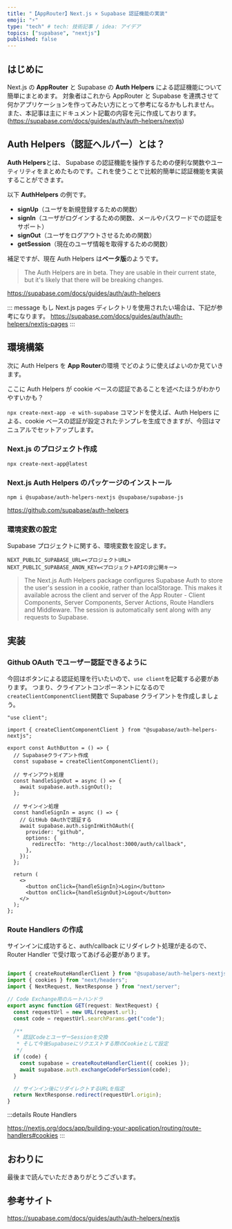 ```yaml
---
title: "【AppRouter】Next.js × Supabase 認証機能の実装"
emoji: "⚡"
type: "tech" # tech: 技術記事 / idea: アイデア
topics: ["supabase", "nextjs"]
published: false
---
```


## はじめに

Next.js の **AppRouter** と Supabase の **Auth Helpers** による認証機能について簡単にまとめます。
対象者はこれから AppRouter と Supabase を連携させて何かアプリケーションを作ってみたい方にとって参考になるかもしれません。
また、本記事は主にドキュメント記載の内容を元に作成しております。
(https://supabase.com/docs/guides/auth/auth-helpers/nextjs)

## Auth Helpers（認証ヘルパー）とは？

**Auth Helpers**とは、 Supabase の認証機能を操作するための便利な関数やユーティリティをまとめたものです。これを使うことで比較的簡単に認証機能を実装することができます。

以下 **AuthHelpers** の例です。

- **signUp**（ユーザを新規登録するための関数）
- **signIn**（ユーザがログインするための関数、メールやパスワードでの認証をサポート）
- **signOut**（ユーザをログアウトさせるための関数）
- **getSession**（現在のユーザ情報を取得するための関数）

補足ですが、現在 Auth Helpers は**ベータ版**のようです。

> The Auth Helpers are in beta. They are usable in their current state, but it's likely that there will be breaking changes.

https://supabase.com/docs/guides/auth/auth-helpers

::: message
もし Next.js pages ディレクトリを使用されたい場合は、下記が参考になります。
https://supabase.com/docs/guides/auth/auth-helpers/nextjs-pages
:::

## 環境構築

次に Auth Helpers を **App Router**の環境 でどのように使えばよいのか見ていきます。

ここに Auth Helpers が cookie ベースの認証であることを述べたほうがわかりやすいかも？

`npx create-next-app -e with-supabase` コマンドを使えば、Auth Helpers による、cookie ベースの認証が設定されたテンプレを生成できますが、今回はマニュアルでセットアップします。

### Next.js のプロジェクト作成

```:terminal
npx create-next-app@latest
```

### Next.js Auth Helpers のパッケージのインストール

```:terminal
npm i @supabase/auth-helpers-nextjs @supabase/supabase-js
```

https://github.com/supabase/auth-helpers

### 環境変数の設定

Supabase プロジェクトに関する、環境変数を設定します。

```ts:.env.local
NEXT_PUBLIC_SUPABASE_URL=<プロジェクトURL>
NEXT_PUBLIC_SUPABASE_ANON_KEY=<プロジェクトAPIの非公開キー>
```

> The Next.js Auth Helpers package configures Supabase Auth to store the user's session in a cookie, rather than localStorage. This makes it available across the client and server of the App Router - Client Components, Server Components, Server Actions, Route Handlers and Middleware. The session is automatically sent along with any requests to Supabase.

## 実装

### Github OAuth でユーザー認証できるように

今回はボタンによる認証処理を行いたいので、`use client`を記載する必要があります。
つまり、クライアントコンポーネントになるので`createClientComponentClient`関数で Supabase クライアントを作成しましょう。

```ts:AuthButton.tsx
"use client";

import { createClientComponentClient } from "@supabase/auth-helpers-nextjs";

export const AuthButton = () => {
  // Supabaseクライアント作成
  const supabase = createClientComponentClient();

  // サインアウト処理
  const handleSignOut = async () => {
    await supabase.auth.signOut();
  };

  // サインイン処理
  const handleSignIn = async () => {
    // GitHub OAuthで認証する
    await supabase.auth.signInWithOAuth({
      provider: "github",
      options: {
        redirectTo: "http://localhost:3000/auth/callback",
      },
    });
  };

  return (
    <>
      <button onClick={handleSignIn}>Login</button>
      <button onClick={handleSignOut}>Logout</button>
    </>
  );
};
```

### Route Handlers の作成

サインインに成功すると、auth/callback にリダイレクト処理が走るので、Router Handler で受け取ってあげる必要があります。

```ts:app/auth/callback/route.ts

import { createRouteHandlerClient } from "@supabase/auth-helpers-nextjs";
import { cookies } from "next/headers";
import { NextRequest, NextResponse } from "next/server";

// Code Exchange用のルートハンドラ
export async function GET(request: NextRequest) {
  const requestUrl = new URL(request.url);
  const code = requestUrl.searchParams.get("code");

  /**
   * 認証CodeとユーザーSessionを交換
   * そして今後Supabaseにリクエストする際のCookieとして設定
   */
  if (code) {
    const supabase = createRouteHandlerClient({ cookies });
    await supabase.auth.exchangeCodeForSession(code);
  }

  // サインイン後にリダイレクトするURLを指定
  return NextResponse.redirect(requestUrl.origin);
}
```

:::details Route Handlers

https://nextjs.org/docs/app/building-your-application/routing/route-handlers#cookies
:::

## おわりに

最後まで読んでいただきありがとうございます。

## 参考サイト

https://supabase.com/docs/guides/auth/auth-helpers/nextjs
